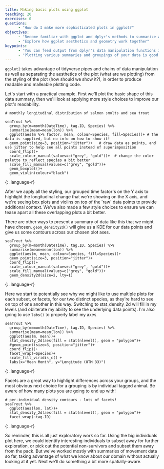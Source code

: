 ```yaml
---
title: Making basic plots using ggplot
teaching: 20
exercises: 0
questions:
      - "How do I make more sophisticated plots in ggplot?"
objectives:
      - "Become familiar with ggplot and dplyr's methods to summarize and plot data"
      - "Explore how ggplot aesthetics and geometry work together"
keypoints:
      - "You can feed output from dplyr's data manipulation functions into ggplot using pipes."
      - "Plotting various summaries and groupings of your data is good practice at the exploratory phase, and dplyr and ggplot make iterating different ideas straightforward."
---
```


`ggplot2` takes advantage of tidyverse pipes and chains of data manipulation as well as separating the aesthetics of the plot (what are we plotting) from the styling of the plot (how should we show it?), in order to produce readable and malleable plotting code.

Let's start with a practical example. First we'll plot the basic shape of this data summary, then we'll look at applying more style choices to improve our plot's readability.
~~~
# monthly longitudinal distribution of salmon smolts and sea trout

seaTrout %>%
  group_by(m=month(DateTime), tag.ID, Species) %>%
  summarise(mean=mean(lon)) %>%
  ggplot(aes(m %>% factor, mean, colour=Species, fill=Species))+ # the data is supplied, but no info on how to show it!
  geom_point(size=3, position="jitter")+   # draw data as points, and use jitter to help see all points instead of superimposition
  coord_flip()+       
  scale_colour_manual(values=c("grey", "gold"))+  # change the color palette to reflect species a bit better
  scale_fill_manual(values=c("grey", "gold"))+  
  geom_boxplot()+    
  geom_violin(colour="black")

~~~
{: .language-r}

After we apply all the styling, our grouped time factor's on the Y axis to highlight the longitudinal change that we're showing on the X axis, and we're seeing box plots and violins on top of the 'raw' data points to provide additional context. We've also made a few style choices to ensure we can tease apart all these overlapping plots a bit better.


There are other ways to present a summary of data like this that we might have chosen. `geom_density2d()` will give us a KDE for our data points and give us some contours across our chosen plot axes.
~~~
seaTrout %>%
  group_by(m=month(DateTime), tag.ID, Species) %>%
  summarise(mean=mean(lon)) %>%
  ggplot(aes(m, mean, colour=Species, fill=Species))+
  geom_point(size=3, position="jitter")+
  coord_flip()+
  scale_colour_manual(values=c("grey", "gold"))+
  scale_fill_manual(values=c("grey", "gold"))+
  geom_density2d(size=2, lty=1)
~~~
{: .language-r}

Here we start to potentially see why we might like to use multiple plots for each subset, or facets, for our two distinct species, as they're hard to see on top of one another in this way. Switching to stat_density_2d will fill in my levels (and obliterate my ability to see the underlying data points). I'm also going to use `labs()` to properly label my axes.

~~~
seaTrout %>%
  group_by(m=month(DateTime), tag.ID, Species) %>%
  summarise(mean=mean(lon)) %>%
  ggplot(aes(m, mean))+
  stat_density_2d(aes(fill = stat(nlevel)), geom = "polygon")+
  #geom_point(size=3, position="jitter")+
  coord_flip()+
  facet_wrap(~Species)+
  scale_fill_viridis_c() +
  labs(x="Mean Month", y="Longitude (UTM 33)")
~~~
{: .language-r}

Facets are a great way to highlight differences across your groups, and the most obvious next choice for a grouping is by individual tagged animal. Be aware of how many plots you are going to end up with!
~~~
# per-individual density contours - lots of facets!
seaTrout %>%
  ggplot(aes(lon, lat))+
  stat_density_2d(aes(fill = stat(nlevel)), geom = "polygon")+
  facet_wrap(~tag.ID)
~~~
{: .language-r}

So reminder, this is all just exploratory work so far. Using the big individuals plot here, we could identify interesting individuals to subset away for further exploration, or pick out the potential non-survivors and subset them away from the pack. But we've worked mostly with summaries of movement data so far, taking advantage of what we know about our domain without actually looking at it yet. Next we'll do something a bit more spatially-aware.
